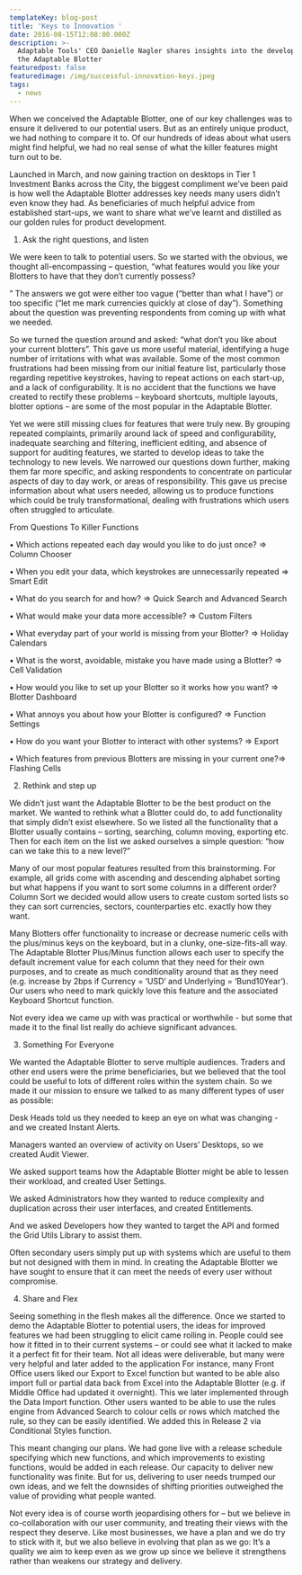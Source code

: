 ```yaml
---
templateKey: blog-post
title: 'Keys to Innovation '
date: 2016-08-15T12:08:00.000Z
description: >-
  Adaptable Tools' CEO Danielle Nagler shares insights into the development of
  the Adaptable Blotter
featuredpost: false
featuredimage: /img/successful-innovation-keys.jpeg
tags:
  - news
---
```


When we conceived the Adaptable Blotter, one of our key challenges was to ensure it delivered to our potential users. But as an entirely unique product, we had nothing to compare it to. Of our hundreds of ideas about what users might find helpful, we had no real sense of what the killer features might turn out to be.

Launched in March, and now gaining traction on desktops in Tier 1 Investment Banks across the City, the biggest compliment we’ve been paid is how well the Adaptable Blotter addresses key needs many users didn’t even know they had. As beneficiaries of much helpful advice from established start-ups, we want to share what we’ve learnt and distilled as our golden rules for product development.

1. Ask the right questions, and listen

We were keen to talk to potential users. So we started with the obvious, we thought all-encompassing – question, “what features would you like your Blotters to have that they don’t currently possess?

”
The answers we got were either too vague (“better than what I have”) or too specific (“let me mark currencies quickly at close of day”). Something about the question was preventing respondents from coming up with what we needed.

So we turned the question around and asked: “what don’t you like about your current blotters”. This gave us more useful material, identifying a huge number of irritations with what was available. Some of the most common frustrations had been missing from our initial feature list, particularly those regarding repetitive keystrokes, having to repeat actions on each start-up, and a lack of configurability. It is no accident that the functions we have created to rectify these problems – keyboard shortcuts, multiple layouts, blotter options – are some of the most popular in the Adaptable Blotter.

Yet we were still missing clues for features that were truly new. By grouping repeated complaints, primarily around lack of speed and configurability, inadequate searching and filtering, inefficient editing, and absence of support for auditing features, we started to develop ideas to take the technology to new levels. We narrowed our questions down further, making them far more specific, and asking respondents to concentrate on particular aspects of day to day work, or areas of responsibility. This gave us precise information about what users needed, allowing us to produce functions which could be truly transformational, dealing with frustrations which users often struggled to articulate.

From Questions To Killer Functions

• Which actions repeated each day would you like to do just once? => Column Chooser

• When you edit your data, which keystrokes are unnecessarily repeated => Smart Edit

• What do you search for and how? => Quick Search and Advanced Search

• What would make your data more accessible? => Custom Filters

• What everyday part of your world is missing from your Blotter? => Holiday Calendars

• What is the worst, avoidable, mistake you have made using a Blotter? => Cell Validation

• How would you like to set up your Blotter so it works how you want? => Blotter Dashboard

• What annoys you about how your Blotter is configured? => Function Settings

• How do you want your Blotter to interact with other systems? => Export

• Which features from previous Blotters are missing in your current one?=> Flashing Cells

2. Rethink and step up

We didn’t just want the Adaptable Blotter to be the best product on the market. We wanted to rethink what a Blotter could do, to add functionality that simply didn’t exist elsewhere.
So we listed all the functionality that a Blotter usually contains – sorting, searching, column moving, exporting etc. Then for each item on the list we asked ourselves a simple question: “how can we take this to a new level?”

Many of our most popular features resulted from this brainstorming. For example, all grids come with ascending and descending alphabet sorting but what happens if you want to sort some columns in a different order? Column Sort we decided would allow users to create custom sorted lists so they can sort currencies, sectors, counterparties etc. exactly how they want.

Many Blotters offer functionality to increase or decrease numeric cells with the plus/minus keys on the keyboard, but in a clunky, one-size-fits-all way. The Adaptable Blotter Plus/Minus function allows each user to specify the default increment value for each column that they need for their own purposes, and to create as much conditionality around that as they need (e.g. increase by 2bps if Currency = ‘USD’ and Underlying = ‘Bund10Year’). Our users who need to mark quickly love this feature and the associated Keyboard Shortcut function.

Not every idea we came up with was practical or worthwhile - but some that made it to the final list really do achieve significant advances.

3. Something For Everyone

We wanted the Adaptable Blotter to serve multiple audiences. Traders and other end users were the prime beneficiaries, but we believed that the tool could be useful to lots of different roles within the system chain. So we made it our mission to ensure we talked to as many different types of user as possible:

Desk Heads told us they needed to keep an eye on what was changing - and we created Instant Alerts.

Managers wanted an overview of activity on Users’ Desktops, so we created Audit Viewer.

We asked support teams how the Adaptable Blotter might be able to lessen their workload, and created User Settings.

We asked Administrators how they wanted to reduce complexity and duplication across their user interfaces, and created Entitlements.

And we asked Developers how they wanted to target the API and formed the Grid Utils Library to assist them.

Often secondary users simply put up with systems which are useful to them but not designed with them in mind. In creating the Adaptable Blotter we have sought to ensure that it can meet the needs of every user without compromise.

4. Share and Flex

Seeing something in the flesh makes all the difference. Once we started to demo the Adaptable Blotter to potential users, the ideas for improved features we had been struggling to elicit came rolling in. People could see how it fitted in to their current systems – or could see what it lacked to make it a perfect fit for their team. Not all ideas were deliverable, but many were very helpful and later added to the application
For instance, many Front Office users liked our Export to Excel function but wanted to be able also import full or partial data back from Excel into the Adaptable Blotter (e.g. if Middle Office had updated it overnight). This we later implemented through the Data Import function. Other users wanted to be able to use the rules engine from Advanced Search to colour cells or rows which matched the rule, so they can be easily identified. We added this in Release 2 via Conditional Styles function.

This meant changing our plans. We had gone live with a release schedule specifying which new functions, and which improvements to existing functions, would be added in each release. Our capacity to deliver new functionality was finite. But for us, delivering to user needs trumped our own ideas, and we felt the downsides of shifting priorities outweighed the value of providing what people wanted.

Not every idea is of course worth jeopardising others for – but we believe in co-collaboration with our user community, and treating their views with the respect they deserve. Like most businesses, we have a plan and we do try to stick with it, but we also believe in evolving that plan as we go: It’s a quality we aim to keep even as we grow up since we believe it strengthens rather than weakens our strategy and delivery.
